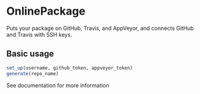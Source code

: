 # OnlinePackage

Puts your package on GitHub, Travis, and AppVeyor, and connects GitHub and Travis with SSH keys.

## Basic usage

```julia
set_up(username, github_token, appveyor_token)
generate(repo_name)
```

See documentation for more information
